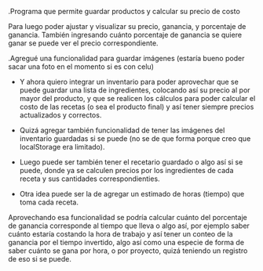 .Programa que permite guardar productos y calcular su precio de costo

Para luego poder ajustar y visualizar su precio, ganancia, y porcentaje de ganancia.
También ingresando cuánto porcentaje de ganancia se quiere ganar se puede ver el precio correspondiente.

.Agregué una funcionalidad para guardar imágenes (estaría bueno poder sacar una foto en el momento si es con celu)


- Y ahora quiero integrar un inventario para poder aprovechar que se puede guardar una lista de ingredientes,
colocando así su precio al por mayor del producto, y que se realicen los cálculos para poder calcular el costo
de las recetas (o sea el producto final) y así tener siempre precios actualizados y correctos.

- Quizá agregar también funcionalidad de tener las imágenes del inventario guardadas si se puede (no se de que forma
porque creo que localStorage era limitado).

- Luego puede ser también tener el recetario guardado o algo así si se puede, donde ya se calculen precios por los 
ingredientes de cada receta y sus cantidades correspondienties.

- Otra idea puede ser la de agregar un estimado de horas (tiempo) que toma cada receta.

Aprovechando esa funcionalidad se podría calcular cuánto del porcentaje de ganancia corresponde al tiempo que lleva 
o algo así, por ejemplo saber cuánto estaría costando la hora de trabajo y así tener un conteo de la ganancia por el
tiempo invertido, algo así como una especie de forma de saber cuánto se gana por hora, o por proyecto, quizá teniendo un registro de eso si se puede.
